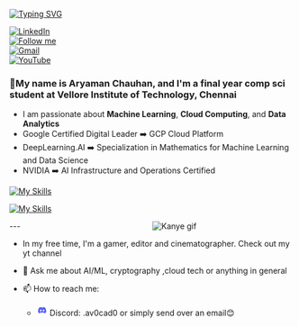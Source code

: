 [![Typing SVG](https://readme-typing-svg.herokuapp.com/?color=00FF00&size=40&width=900&height=100&lines=😎💪+wassup,+everyone)](https://git.io/typing-svg)


[![LinkedIn](https://img.shields.io/badge/-LinkedIn-blue?style=flat&logo=Linkedin&logoColor=white)](https://www.linkedin.com/in/aryaman-chauhan-316b2326b)  
[<img src="https://img.shields.io/github/followers/aryamanchauhan?label=follow&style=social" height="22" title="Follow me" />](https://github.com/aryamanchauhan)  
[![Gmail](https://img.shields.io/badge/-Gmail-c14438?style=flat&logo=Gmail&logoColor=white)](mailto:aryamanc83@gmail.com)  
[![YouTube](https://img.shields.io/badge/-YouTube-c14438?style=flat&logo=YouTube&logoColor=white)](https://www.youtube.com/@av0cad037)


### 🚀My name is **Aryaman Chauhan**, and I'm a final year comp sci student at Vellore Institute of Technology, Chennai

- I am passionate about **Machine Learning**, **Cloud Computing**, and **Data Analytics**
- Google Certified Digital Leader ➡️ GCP Cloud Platform 
- DeepLearning.AI ➡️ Specialization in Mathematics for Machine Learning and Data Science
- NVIDIA ➡️ AI Infrastructure and Operations Certified

[![My Skills](https://skillicons.dev/icons?i=py,gcp,java&perline=3)](https://skillicons.dev)

[![My Skills](https://skillicons.dev/icons?i=opencv,pytorch,firebase&perline=3)](https://skillicons.dev)

<img align="right" width="250" src="https://github.com/user-attachments/assets/162de7f7-d8a2-4b64-938d-0da583fccfc6" alt="Kanye gif" />
  ---

  
- In my free time, I'm a  gamer, editor and cinematographer. Check out my yt channel 





- 💬 Ask me about AI/ML, cryptography ,cloud tech or anything in general
- 📫 How to reach me:  
  - <img height="20" src="https://raw.githubusercontent.com/github/explore/80688e429a7d4ef2fca1e82350fe8e3517d3494d/topics/discord/discord.png"> Discord: .av0cad0
 or simply send over an email😊
